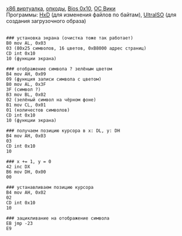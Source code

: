 [x86 виртуалка](https://copy.sh/v86/), [опкоды](http://sparksandflames.com/files/x86InstructionChart.html), [Bios 0x10](https://biosprog.narod.ru/real/ints/int10.htm), [ОС Вики](https://wiki.osdev.org)
<br>
Программы: [HxD](https://mh-nexus.de/en/) (для изменения файлов по байтам), [UltraISO](https://www.ezbsystems.com/) (для создания загрузочного образа)
<br><br>

```
### установка экрана (очистка тоже так работает)
B0 mov AL, 0x03
03 (80x25 символов, 16 цветов, 0xB8000 адрес страниц)
CD int 0x10
10 (функции экрана)

### отображение символа ? зелёным цветом
B4 mov AH, 0x09
09 (функция записи символа с цветом)
B0 mov AL, 0x3F
3F (символ ?)
B3 mov BL, 0x02
02 (зелёный символ на чёрном фоне)
B1 mov CL, 0x01
01 (количестов символов)
CD int 0x10
10 (функции экрана)

### получаем позицию курсора в x: DL, y: DH
B4 mov AH, 0x03
03
CD int 0x10
10

### x += 1, y = 0
42 inc DX
B6 mov DH, 0x00
00

### устанавливаем позицию курсора
B4 mov AH, 0x02
02
CD int 0x10
10

### зацикливание на отображение символа
EB jmp -23
E9
```

